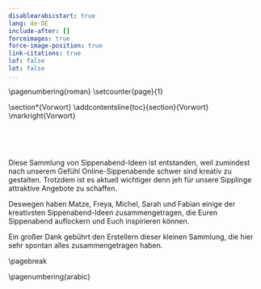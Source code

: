 ```yaml
---
disablearabicstart: true
lang: de-DE
include-after: []
forceimages: true
force-image-position: true
link-citations: true
lof: false
lot: false
...
```


<!-- 
\textcolor{red}{text}
\underline{text}
-->

\pagenumbering{roman}
\setcounter{page}{1}

\section*{Vorwort}
\addcontentsline{toc}{section}{Vorwort}
\markright{Vorwort}

&nbsp;

&nbsp;

Diese Sammlung von Sippenabend-Ideen ist entstanden, weil zumindest nach unserem Gefühl Online-Sippenabende schwer sind kreativ zu gestalten. Trotzdem ist es aktuell wichtiger denn jeh für unsere Sipplinge attraktive Angebote zu schaffen. 

Deswegen haben Matze, Freya, Michel, Sarah und Fabian einige der kreativsten Sippenabend-Ideen zusammengetragen, die Euren Sippenabend auflockern und Euch inspirieren können.

Ein großer Dank gebührt den Erstellern dieser kleinen Sammlung, die hier sehr spontan alles zusammengetragen haben.

\pagebreak

\pagenumbering{arabic}

